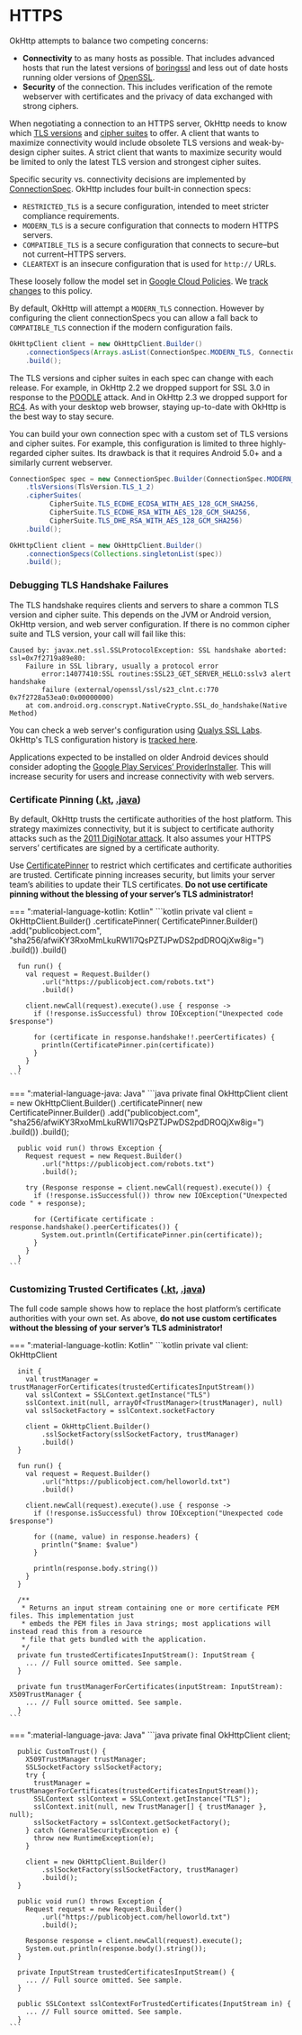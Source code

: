 HTTPS
=====

OkHttp attempts to balance two competing concerns:

 * **Connectivity** to as many hosts as possible. That includes advanced hosts that run the latest versions of [boringssl](https://boringssl.googlesource.com/boringssl/) and less out of date hosts running older versions of [OpenSSL](https://www.openssl.org/).
 * **Security** of the connection. This includes verification of the remote webserver with certificates and the privacy of data exchanged with strong ciphers.

When negotiating a connection to an HTTPS server, OkHttp needs to know which [TLS versions](https://square.github.io/okhttp/4.x/okhttp/okhttp3/-tls-version/) and [cipher suites](https://square.github.io/okhttp/4.x/okhttp/okhttp3/-cipher-suite/) to offer. A client that wants to maximize connectivity would include obsolete TLS versions and weak-by-design cipher suites. A strict client that wants to maximize security would be limited to only the latest TLS version and strongest cipher suites.

Specific security vs. connectivity decisions are implemented by [ConnectionSpec](https://square.github.io/okhttp/4.x/okhttp/okhttp3/-connection-spec/). OkHttp includes four built-in connection specs:

 * `RESTRICTED_TLS` is a secure configuration, intended to meet stricter compliance requirements.
 * `MODERN_TLS` is a secure configuration that connects to modern HTTPS servers.
 * `COMPATIBLE_TLS` is a secure configuration that connects to secure–but not current–HTTPS servers.
 * `CLEARTEXT` is an insecure configuration that is used for `http://` URLs.

These loosely follow the model set in [Google Cloud Policies](https://cloud.google.com/load-balancing/docs/ssl-policies-concepts). We [track changes](tls_configuration_history.md) to this policy.

By default, OkHttp will attempt a `MODERN_TLS` connection.  However by configuring the client connectionSpecs you can allow a fall back to `COMPATIBLE_TLS` connection if the modern configuration fails.

```java
OkHttpClient client = new OkHttpClient.Builder()
    .connectionSpecs(Arrays.asList(ConnectionSpec.MODERN_TLS, ConnectionSpec.COMPATIBLE_TLS))
    .build();
```

The TLS versions and cipher suites in each spec can change with each release. For example, in OkHttp 2.2 we dropped support for SSL 3.0 in response to the [POODLE](https://googleonlinesecurity.blogspot.ca/2014/10/this-poodle-bites-exploiting-ssl-30.html) attack. And in OkHttp 2.3 we dropped support for [RC4](https://en.wikipedia.org/wiki/RC4#Security). As with your desktop web browser, staying up-to-date with OkHttp is the best way to stay secure.

You can build your own connection spec with a custom set of TLS versions and cipher suites. For example, this configuration is limited to three highly-regarded cipher suites. Its drawback is that it requires Android 5.0+ and a similarly current webserver.

```java
ConnectionSpec spec = new ConnectionSpec.Builder(ConnectionSpec.MODERN_TLS)
    .tlsVersions(TlsVersion.TLS_1_2)
    .cipherSuites(
          CipherSuite.TLS_ECDHE_ECDSA_WITH_AES_128_GCM_SHA256,
          CipherSuite.TLS_ECDHE_RSA_WITH_AES_128_GCM_SHA256,
          CipherSuite.TLS_DHE_RSA_WITH_AES_128_GCM_SHA256)
    .build();

OkHttpClient client = new OkHttpClient.Builder()
    .connectionSpecs(Collections.singletonList(spec))
    .build();
```

### Debugging TLS Handshake Failures

The TLS handshake requires clients and servers to share a common TLS version and cipher suite. This
depends on the JVM or Android version, OkHttp version, and web server configuration. If there is no
common cipher suite and TLS version, your call will fail like this:

```
Caused by: javax.net.ssl.SSLProtocolException: SSL handshake aborted: ssl=0x7f2719a89e80:
    Failure in SSL library, usually a protocol error
        error:14077410:SSL routines:SSL23_GET_SERVER_HELLO:sslv3 alert handshake
        failure (external/openssl/ssl/s23_clnt.c:770 0x7f2728a53ea0:0x00000000)
    at com.android.org.conscrypt.NativeCrypto.SSL_do_handshake(Native Method)
```

You can check a web server's configuration using [Qualys SSL Labs][qualys]. OkHttp's TLS
configuration history is [tracked here](tls_configuration_history.md).

Applications expected to be installed on older Android devices should consider adopting the
[Google Play Services’ ProviderInstaller][provider_installer]. This will increase security for users
and increase connectivity with web servers.

### Certificate Pinning ([.kt][CertificatePinningKotlin], [.java][CertificatePinningJava])

By default, OkHttp trusts the certificate authorities of the host platform. This strategy maximizes connectivity, but it is subject to certificate authority attacks such as the [2011 DigiNotar attack](https://www.computerworld.com/article/2510951/cybercrime-hacking/hackers-spied-on-300-000-iranians-using-fake-google-certificate.html). It also assumes your HTTPS servers’ certificates are signed by a certificate authority.

Use [CertificatePinner](https://square.github.io/okhttp/4.x/okhttp/okhttp3/-certificate-pinner/) to restrict which certificates and certificate authorities are trusted. Certificate pinning increases security, but limits your server team’s abilities to update their TLS certificates. **Do not use certificate pinning without the blessing of your server’s TLS administrator!**

=== ":material-language-kotlin: Kotlin"
    ```kotlin
      private val client = OkHttpClient.Builder()
          .certificatePinner(
              CertificatePinner.Builder()
                  .add("publicobject.com", "sha256/afwiKY3RxoMmLkuRW1l7QsPZTJPwDS2pdDROQjXw8ig=")
                  .build())
          .build()

      fun run() {
        val request = Request.Builder()
            .url("https://publicobject.com/robots.txt")
            .build()

        client.newCall(request).execute().use { response ->
          if (!response.isSuccessful) throw IOException("Unexpected code $response")

          for (certificate in response.handshake!!.peerCertificates) {
            println(CertificatePinner.pin(certificate))
          }
        }
      }
    ```
=== ":material-language-java: Java"
    ```java
      private final OkHttpClient client = new OkHttpClient.Builder()
          .certificatePinner(
              new CertificatePinner.Builder()
                  .add("publicobject.com", "sha256/afwiKY3RxoMmLkuRW1l7QsPZTJPwDS2pdDROQjXw8ig=")
                  .build())
          .build();

      public void run() throws Exception {
        Request request = new Request.Builder()
            .url("https://publicobject.com/robots.txt")
            .build();

        try (Response response = client.newCall(request).execute()) {
          if (!response.isSuccessful()) throw new IOException("Unexpected code " + response);

          for (Certificate certificate : response.handshake().peerCertificates()) {
            System.out.println(CertificatePinner.pin(certificate));
          }
        }
      }
    ```

### Customizing Trusted Certificates ([.kt][CustomTrustKotlin], [.java][CustomTrustJava])

The full code sample shows how to replace the host platform’s certificate authorities with your own set. As above, **do not use custom certificates without the blessing of your server’s TLS administrator!**

=== ":material-language-kotlin: Kotlin"
    ```kotlin
      private val client: OkHttpClient

      init {
        val trustManager = trustManagerForCertificates(trustedCertificatesInputStream())
        val sslContext = SSLContext.getInstance("TLS")
        sslContext.init(null, arrayOf<TrustManager>(trustManager), null)
        val sslSocketFactory = sslContext.socketFactory

        client = OkHttpClient.Builder()
            .sslSocketFactory(sslSocketFactory, trustManager)
            .build()
      }

      fun run() {
        val request = Request.Builder()
            .url("https://publicobject.com/helloworld.txt")
            .build()

        client.newCall(request).execute().use { response ->
          if (!response.isSuccessful) throw IOException("Unexpected code $response")

          for ((name, value) in response.headers) {
            println("$name: $value")
          }

          println(response.body.string())
        }
      }

      /**
       * Returns an input stream containing one or more certificate PEM files. This implementation just
       * embeds the PEM files in Java strings; most applications will instead read this from a resource
       * file that gets bundled with the application.
       */
      private fun trustedCertificatesInputStream(): InputStream {
        ... // Full source omitted. See sample.
      }

      private fun trustManagerForCertificates(inputStream: InputStream): X509TrustManager {
        ... // Full source omitted. See sample.
      }
    ```
=== ":material-language-java: Java"
    ```java
      private final OkHttpClient client;

      public CustomTrust() {
        X509TrustManager trustManager;
        SSLSocketFactory sslSocketFactory;
        try {
          trustManager = trustManagerForCertificates(trustedCertificatesInputStream());
          SSLContext sslContext = SSLContext.getInstance("TLS");
          sslContext.init(null, new TrustManager[] { trustManager }, null);
          sslSocketFactory = sslContext.getSocketFactory();
        } catch (GeneralSecurityException e) {
          throw new RuntimeException(e);
        }

        client = new OkHttpClient.Builder()
            .sslSocketFactory(sslSocketFactory, trustManager)
            .build();
      }

      public void run() throws Exception {
        Request request = new Request.Builder()
            .url("https://publicobject.com/helloworld.txt")
            .build();

        Response response = client.newCall(request).execute();
        System.out.println(response.body().string());
      }

      private InputStream trustedCertificatesInputStream() {
        ... // Full source omitted. See sample.
      }

      public SSLContext sslContextForTrustedCertificates(InputStream in) {
        ... // Full source omitted. See sample.
      }
    ```

 [CustomTrustJava]: https://github.com/square/okhttp/blob/master/samples/guide/src/main/java/okhttp3/recipes/CustomTrust.java
 [CustomTrustKotlin]: https://github.com/square/okhttp/blob/master/samples/guide/src/main/java/okhttp3/recipes/kt/CustomTrust.kt
 [CertificatePinningJava]: https://github.com/square/okhttp/blob/master/samples/guide/src/main/java/okhttp3/recipes/CertificatePinning.java
 [CertificatePinningKotlin]: https://github.com/square/okhttp/blob/master/samples/guide/src/main/java/okhttp3/recipes/kt/CertificatePinning.kt
 [provider_installer]: https://developer.android.com/training/articles/security-gms-provider
 [qualys]: https://www.ssllabs.com/ssltest/
